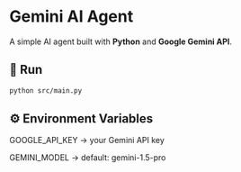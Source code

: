 # Gemini AI Agent

A simple AI agent built with **Python** and **Google Gemini API**.

## 🚀 Run

```bash
python src/main.py
```

## ⚙️ Environment Variables

GOOGLE_API_KEY → your Gemini API key

GEMINI_MODEL → default: gemini-1.5-pro
